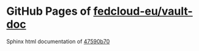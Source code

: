 GitHub Pages of [fedcloud-eu/vault-doc](https://github.com/fedcloud-eu/vault-doc.git)
===
Sphinx html documentation of [47590b70](https://github.com/fedcloud-eu/vault-doc/tree/47590b70aacef0ad62ceb85bfccdbcbfd20aa1da)
